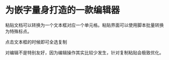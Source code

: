 # 为嵌字量身打造的一款编辑器

粘贴文档可以转换为一个文本框对应一个单元格。粘贴界面可以使用脚本批量转换为特殊标点。

点击文本框的时候即可全选复制

对编辑不是特别友好，因为编辑操作其实比较少发生，针对复制粘贴会极致优化。
